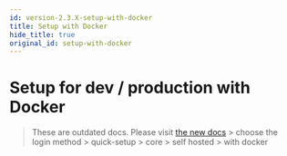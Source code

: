 ```yaml
---
id: version-2.3.X-setup-with-docker
title: Setup with Docker
hide_title: true
original_id: setup-with-docker
---
```


# Setup for dev / production with Docker

>These are outdated docs. Please visit [the new docs](https://supertokens.com/docs/community/recipes) > choose the login method > quick-setup > core > self hosted > with docker